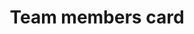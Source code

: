 ---
title: Team members card
category: Application
paid: true
isActive: true
ltr: {"react":{"jsxTail":[{"label":"App.jsx","code":"const members = [\n    {\n        avatar: \"https://api.uifaces.co/our-content/donated/xZ4wg2Xj.jpg\",\n        name: \"John lorin\",\n        email: \"john@example.com\"\n    }, {\n        avatar: \"https://randomuser.me/api/portraits/men/86.jpg\",\n        name: \"Chris bondi\",\n        email: \"chridbondi@example.com\"\n    }, {\n        avatar: \"https://images.unsplash.com/photo-1464863979621-258859e62245?ixlib=rb-1.2.1&q=80&fm=jpg&crop=faces&fit=crop&h=200&w=200&ixid=eyJhcHBfaWQiOjE3Nzg0fQ\",\n        name: \"yasmine\",\n        email: \"yasmine@example.com\"\n    }, {\n        avatar: \"https://images.unsplash.com/photo-1507003211169-0a1dd7228f2d?ixlib=rb-0.3.5&q=80&fm=jpg&crop=faces&fit=crop&h=200&w=200&s=a72ca28288878f8404a795f39642a46f\",\n        name: \"Joseph\",\n        email: \"joseph@example.com\"\n    },\n]\n\nexport default () => (\n    <div className=\"max-w-2xl mx-auto px-4\">\n        <div className=\"items-start justify-between sm:flex\">\n            <div>\n                <h4 className=\"text-gray-800 text-xl font-semibold\">Team members</h4>\n                <p className=\"mt-2 text-gray-600 text-base sm:text-sm\">Give your team members access to manage the system.</p>\n            </div>\n            <a href=\"javascript:void(0)\" className=\"inline-flex items-center justify-center gap-1 py-2 px-3 mt-2 font-medium text-sm text-center text-white bg-indigo-600 hover:bg-indigo-500 active:bg-indigo-700 rounded-lg sm:mt-0\">\n                <svg xmlns=\"http://www.w3.org/2000/svg\" fill=\"none\" viewBox=\"0 0 24 24\" strokeWidth={1.5} stroke=\"currentColor\" className=\"w-6 h-6\">\n                    <path strokeLinecap=\"round\" strokeLinejoin=\"round\" d=\"M12 6v12m6-6H6\" />\n                </svg>\n                New member\n            </a>\n        </div>\n        <ul className=\"mt-12 divide-y\">\n            {\n                members.map((item, idx) => (\n                    <li key={idx} className=\"py-5 flex items-start justify-between\">\n                        <div className=\"flex gap-3\">\n                            <img src={item.avatar} className=\"flex-none w-12 h-12 rounded-full\" />\n                            <div>\n                                <span className=\"block text-sm text-gray-700 font-semibold\">{item.name}</span>\n                                <span className=\"block text-sm text-gray-600\">{item.email}</span>\n                            </div>\n                        </div>\n                        <a href=\"javascript:void(0)\" className=\"text-gray-700 text-sm border rounded-lg px-3 py-2 duration-150 bg-white hover:bg-gray-100\">Manage</a>\n                    </li>\n                ))\n            }\n        </ul>\n    </div>\n)"}],"jsxCss":[]},"preview":"function App() {\n\n  const members = [\n    {\n        avatar: \"https://api.uifaces.co/our-content/donated/xZ4wg2Xj.jpg\",\n        name: \"John lorin\",\n        email: \"john@example.com\"\n    }, {\n        avatar: \"https://randomuser.me/api/portraits/men/86.jpg\",\n        name: \"Chris bondi\",\n        email: \"chridbondi@example.com\"\n    }, {\n        avatar: \"https://images.unsplash.com/photo-1464863979621-258859e62245?ixlib=rb-1.2.1&q=80&fm=jpg&crop=faces&fit=crop&h=200&w=200&ixid=eyJhcHBfaWQiOjE3Nzg0fQ\",\n        name: \"yasmine\",\n        email: \"yasmine@example.com\"\n    }, {\n        avatar: \"https://images.unsplash.com/photo-1507003211169-0a1dd7228f2d?ixlib=rb-0.3.5&q=80&fm=jpg&crop=faces&fit=crop&h=200&w=200&s=a72ca28288878f8404a795f39642a46f\",\n        name: \"Joseph\",\n        email: \"joseph@example.com\"\n    },\n]\n  \n  return (\n    <div className=\"max-w-2xl mx-auto px-4 py-16\">\n        <div className=\"items-start justify-between sm:flex\">\n            <div>\n                <h4 className=\"text-gray-800 text-xl font-semibold\">Team members</h4>\n                <p className=\"mt-2 text-gray-600 text-base sm:text-sm\">Give your team members access to manage the system.</p>\n            </div>\n            <a href=\"javascript:void(0)\" className=\"inline-flex items-center justify-center gap-1 py-2 px-3 mt-2 font-medium text-sm text-center text-white bg-indigo-600 hover:bg-indigo-500 active:bg-indigo-700 rounded-lg sm:mt-0\">\n                <svg xmlns=\"http://www.w3.org/2000/svg\" fill=\"none\" viewBox=\"0 0 24 24\" strokeWidth={1.5} stroke=\"currentColor\" className=\"w-6 h-6\">\n                    <path strokeLinecap=\"round\" strokeLinejoin=\"round\" d=\"M12 6v12m6-6H6\" />\n                </svg>\n                New member\n            </a>\n        </div>\n        <ul className=\"mt-12 divide-y\">\n            {\n                members.map((item, idx) => (\n                    <li key={idx} className=\"py-5 flex items-start justify-between\">\n                        <div className=\"flex gap-3\">\n                            <img src={item.avatar} className=\"flex-none w-12 h-12 rounded-full\" />\n                            <div>\n                                <span className=\"block text-sm text-gray-700 font-semibold\">{item.name}</span>\n                                <span className=\"block text-sm text-gray-600\">{item.email}</span>\n                            </div>\n                        </div>\n                        <a href=\"javascript:void(0)\" className=\"text-gray-700 text-sm border rounded-lg px-3 py-2 duration-150 bg-white hover:bg-gray-100\">Manage</a>\n                    </li>\n                ))\n            }\n        </ul>\n    </div>\n)\n}","vue":{"vueCss":[],"vueTail":[]}}
rtl: {"react":{"jsxTail":[{"label":"App.jsx","code":"const members = [\n    {\n        avatar: \"https://api.uifaces.co/our-content/donated/xZ4wg2Xj.jpg\",\n        name: \"جون لورين\",\n        email: \"john@example.com\"\n    }, {\n        avatar: \"https://randomuser.me/api/portraits/men/86.jpg\",\n        name: \"كريس بوندي\",\n        email: \"chridbondi@example.com\"\n    }, {\n        avatar: \"https://images.unsplash.com/photo-1464863979621-258859e62245?ixlib=rb-1.2.1&q=80&fm=jpg&crop=faces&fit=crop&h=200&w=200&ixid=eyJhcHBfaWQiOjE3Nzg0fQ\",\n        name: \"ياسمين\",\n        email: \"yasmine@example.com\"\n    }, {\n        avatar: \"https://images.unsplash.com/photo-1507003211169-0a1dd7228f2d?ixlib=rb-0.3.5&q=80&fm=jpg&crop=faces&fit=crop&h=200&w=200&s=a72ca28288878f8404a795f39642a46f\",\n        name: \"جوزيف\",\n        email: \"joseph@example.com\"\n    },\n]\n\nexport default () => {\n    return (\n        <div className=\"max-w-2xl mx-auto px-4 md:px-8\">\n            <div className=\"items-start justify-between sm:flex\">\n                <div>\n                    <h4 className=\"text-gray-800 text-xl font-semibold\">أعضاء الفريق</h4>\n                    <p className=\"mt-2 text-gray-600 text-base sm:text-sm\">امنح أعضاء فريقك حق الوصول لإدارة النظام.</p>\n                </div>\n                <a href=\"javascript:void(0)\" className=\"inline-flex items-center justify-center gap-1 py-2 px-3 mt-2 font-medium text-sm text-center text-white bg-indigo-600 hover:bg-indigo-500 active:bg-indigo-700 rounded-lg sm:mt-0\">\n                    <svg xmlns=\"http://www.w3.org/2000/svg\" fill=\"none\" viewBox=\"0 0 24 24\" strokeWidth={1.5} stroke=\"currentColor\" className=\"w-6 h-6\">\n                        <path strokeLinecap=\"round\" strokeLinejoin=\"round\" d=\"M12 6v12m6-6H6\" />\n                    </svg>\n                    إضافة عضو\n                </a>\n            </div>\n            <ul className=\"mt-12 divide-y\">\n                {\n                    members.map((item, idx) => (\n                        <li key={idx} className=\"py-5 flex items-start justify-between\">\n                            <div className=\"flex gap-3\">\n                                <img src={item.avatar} className=\"flex-none w-12 h-12 rounded-full\" />\n                                <div>\n                                    <span className=\"block text-sm text-gray-700 font-semibold\">{item.name}</span>\n                                    <span className=\"block text-sm text-gray-600\">{item.email}</span>\n                                </div>\n                            </div>\n                            <a href=\"javascript:void(0)\" className=\"text-gray-700 text-sm border rounded-lg px-3 py-2 duration-150 bg-white hover:bg-gray-100\">إدارة</a>\n                        </li>\n                    ))\n                }\n            </ul>\n        </div>\n    )\n}"}],"jsxCss":[]},"preview":"function App() {\nconst members = [\n    {\n        avatar: \"https://api.uifaces.co/our-content/donated/xZ4wg2Xj.jpg\",\n        name: \"جون لورين\",\n        email: \"john@example.com\"\n    }, {\n        avatar: \"https://randomuser.me/api/portraits/men/86.jpg\",\n        name: \"كريس بوندي\",\n        email: \"chridbondi@example.com\"\n    }, {\n        avatar: \"https://images.unsplash.com/photo-1464863979621-258859e62245?ixlib=rb-1.2.1&q=80&fm=jpg&crop=faces&fit=crop&h=200&w=200&ixid=eyJhcHBfaWQiOjE3Nzg0fQ\",\n        name: \"ياسمين\",\n        email: \"yasmine@example.com\"\n    }, {\n        avatar: \"https://images.unsplash.com/photo-1507003211169-0a1dd7228f2d?ixlib=rb-0.3.5&q=80&fm=jpg&crop=faces&fit=crop&h=200&w=200&s=a72ca28288878f8404a795f39642a46f\",\n        name: \"جوزيف\",\n        email: \"joseph@example.com\"\n    },\n]\n    return (\n        <div className=\"max-w-2xl mx-auto px-4 py-16 md:px-8\">\n            <div className=\"items-start justify-between sm:flex\">\n                <div>\n                    <h4 className=\"text-gray-800 text-xl font-semibold\">أعضاء الفريق</h4>\n                    <p className=\"mt-2 text-gray-600 text-base sm:text-sm\">امنح أعضاء فريقك حق الوصول لإدارة النظام.</p>\n                </div>\n                <a href=\"javascript:void(0)\" className=\"inline-flex items-center justify-center gap-1 py-2 px-3 mt-2 font-medium text-sm text-center text-white bg-indigo-600 hover:bg-indigo-500 active:bg-indigo-700 rounded-lg sm:mt-0\">\n                    <svg xmlns=\"http://www.w3.org/2000/svg\" fill=\"none\" viewBox=\"0 0 24 24\" strokeWidth={1.5} stroke=\"currentColor\" className=\"w-6 h-6\">\n                        <path strokeLinecap=\"round\" strokeLinejoin=\"round\" d=\"M12 6v12m6-6H6\" />\n                    </svg>\n                    إضافة عضو\n                </a>\n            </div>\n            <ul className=\"mt-12 divide-y\">\n                {\n                    members.map((item, idx) => (\n                        <li key={idx} className=\"py-5 flex items-start justify-between\">\n                            <div className=\"flex gap-3\">\n                                <img src={item.avatar} className=\"flex-none w-12 h-12 rounded-full\" />\n                                <div>\n                                    <span className=\"block text-sm text-gray-700 font-semibold\">{item.name}</span>\n                                    <span className=\"block text-sm text-gray-600\">{item.email}</span>\n                                </div>\n                            </div>\n                            <a href=\"javascript:void(0)\" className=\"text-gray-700 text-sm border rounded-lg px-3 py-2 duration-150 bg-white hover:bg-gray-100\">إدارة</a>\n                        </li>\n                    ))\n                }\n            </ul>\n        </div>\n    )\n}","vue":{"vueTail":[],"vueCss":[]}}
slug: /cards
id: 552fa104-f610-4176-87b2-061d2f1b44aa
created_at: 1668380146554
---